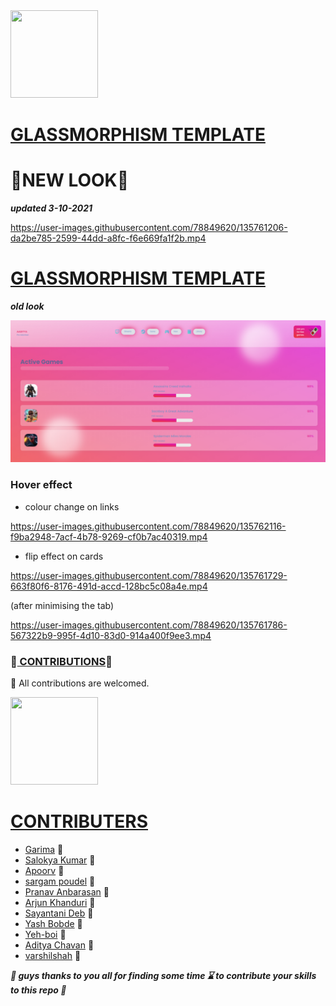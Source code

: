 <img src="https://tenor.com/view/hello-hi-minion-gif-16235329.gif" width="140" height="140" />


# <ins>GLASSMORPHISM TEMPLATE</ins> #

# :tada:NEW LOOK:tada: #
***updated 3-10-2021***

https://user-images.githubusercontent.com/78849620/135761206-da2be785-2599-44dd-a8fc-f6e669fa1f2b.mp4




# <ins>GLASSMORPHISM TEMPLATE</ins> #
***old look***

![](https://github.com/AADI-1331/glassmorphism-template/blob/file/static/images/ssupdate.png)



### Hover effect ###

* colour change on links



https://user-images.githubusercontent.com/78849620/135762116-f9ba2948-7acf-4b78-9269-cf0b7ac40319.mp4



* flip effect on cards


https://user-images.githubusercontent.com/78849620/135761729-663f80f6-8176-491d-accd-128bc5c08a4e.mp4


(after minimising the tab)



https://user-images.githubusercontent.com/78849620/135761786-567322b9-995f-4d10-83d0-914a400f9ee3.mp4





### :tada:<ins> CONTRIBUTIONS</ins>:tada: ###

:busts_in_silhouette: All contributions are welcomed.

<img src="https://tenor.com/view/ang-ku-kueh-girl-akkg-ang-ku-kueh-girl-and-friends-uob-united-overseas-bank-gif-15771643.gif" width="140" height="140" />

# <ins> CONTRIBUTERS </ins>
  * [Garima](https://github.com/Garima-7)                  :girl:
  * [Salokya Kumar](https://github.com/ksalokya)           :boy:
  * [Apoorv](https://github.com/apoorvcodes)               :boy:
  * [sargam poudel](https://github.com/sargam-poudel)      :boy:
  * [Pranav Anbarasan](https://github.com/Pranavanbu28)    :boy:
  * [Arjun Khanduri](https://github.com/arjun-khanduri)    :boy:
  * [Sayantani Deb](https://github.com/SayantaniDeb)       :girl:
  * [Yash Bobde](https://github.com/Yash-Bobde)            :boy:
  * [Yeh-boi](https://github.com/Yeh-boi)                  :boy:
  * [Aditya Chavan](https://github.com/git-aditya-star)    :boy:
  * [varshilshah](https://github.com/varshilshah-2002)    :boy:

***:gift: guys thanks to you all for finding some time :hourglass: to contribute your skills to this repo :gift:***








